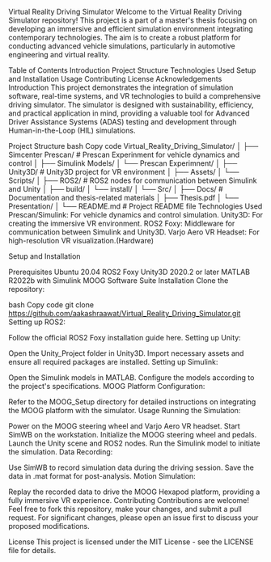 Virtual Reality Driving Simulator
Welcome to the Virtual Reality Driving Simulator repository! This project is a part of a master's thesis focusing on developing an immersive and efficient simulation environment integrating contemporary technologies. The aim is to create a robust platform for conducting advanced vehicle simulations, particularly in automotive engineering and virtual reality.

Table of Contents
Introduction
Project Structure
Technologies Used
Setup and Installation
Usage
Contributing
License
Acknowledgements
Introduction
This project demonstrates the integration of simulation software, real-time systems, and VR technologies to build a comprehensive driving simulator. The simulator is designed with sustainability, efficiency, and practical application in mind, providing a valuable tool for Advanced Driver Assistance Systems (ADAS) testing and development through Human-in-the-Loop (HIL) simulations.

Project Structure
bash
Copy code
Virtual_Reality_Driving_Simulator/
│
├── Simcenter Prescan/       # Prescan Experinment for vehicle dynamics and control
│   ├── Simulink Models/
│   └── Prescan Experimnent/
│
├── Unity3D/         # Unity3D project for VR environment
│   ├── Assets/
│   └── Scripts/
│
├── ROS2/            # ROS2 nodes for communication between Simulink and Unity
│   ├── build/
│   └── install/
│   └── Src/
│
├── Docs/                  # Documentation and thesis-related materials
│   ├── Thesis.pdf
│   └── Presentation/
│
└── README.md              # Project README file
Technologies Used
Prescan/Simulink: For vehicle dynamics and control simulation.
Unity3D: For creating the immersive VR environment.
ROS2 Foxy: Middleware for communication between Simulink and Unity3D.
Varjo Aero VR Headset: For high-resolution VR visualization.(Hardware)

Setup and Installation

Prerequisites
Ubuntu 20.04
ROS2 Foxy
Unity3D 2020.2 or later
MATLAB R2022b with Simulink
MOOG Software Suite
Installation
Clone the repository:

bash
Copy code
git clone https://github.com/aakashraawat/Virtual_Reality_Driving_Simulator.git
Setting up ROS2:

Follow the official ROS2 Foxy installation guide here.
Setting up Unity:

Open the Unity_Project folder in Unity3D.
Import necessary assets and ensure all required packages are installed.
Setting up Simulink:

Open the Simulink models in MATLAB.
Configure the models according to the project's specifications.
MOOG Platform Configuration:

Refer to the MOOG_Setup directory for detailed instructions on integrating the MOOG platform with the simulator.
Usage
Running the Simulation:

Power on the MOOG steering wheel and Varjo Aero VR headset.
Start SimWB on the workstation.
Initialize the MOOG steering wheel and pedals.
Launch the Unity scene and ROS2 nodes.
Run the Simulink model to initiate the simulation.
Data Recording:

Use SimWB to record simulation data during the driving session.
Save the data in .mat format for post-analysis.
Motion Simulation:

Replay the recorded data to drive the MOOG Hexapod platform, providing a fully immersive VR experience.
Contributing
Contributions are welcome! Feel free to fork this repository, make your changes, and submit a pull request. For significant changes, please open an issue first to discuss your proposed modifications.

License
This project is licensed under the MIT License - see the LICENSE file for details.

